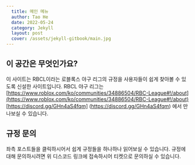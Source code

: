 ```yaml
---
  title: 메인 메뉴
  author: Tao He
  date: 2022-05-24
  category: Jekyll
  layout: post
  cover: /assets/jekyll-gitbook/main.jpg
---
```


## 이 공간은 무엇인가요?

이 사이트는 RBCL이라는 로블록스 야구 리그의 규정을 사용자들이 쉽게 찾아볼 수 있도록 신설한 사이트입니다.
RBCL 야구 리그는 [https://www.roblox.com/ko/communities/34886504/RBC-League#!/about](https://www.roblox.com/ko/communities/34886504/RBC-League#!/about) [https://discord.gg/GHn4aS4fqm] (https://discord.gg/GHn4aS4fqm) 에서 만나보실 수 있습니다.


## 규정 문의

좌측 포스트들을 클릭하시어서 쉽게 규정들을 하나하나 읽어보실 수 있습니다. 규정에 대해 문의하시려면 위 디스코드 링크에 접속하시어
티켓으로 문의하실 수 있습니다.
